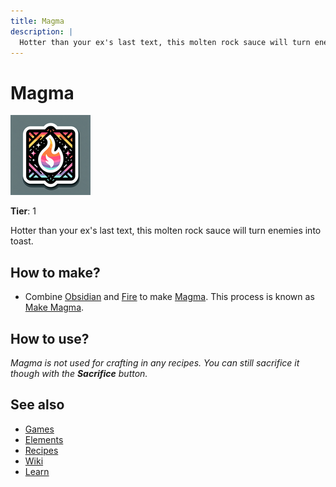```yaml
---
title: Magma
description: |
  Hotter than your ex's last text, this molten rock sauce will turn enemies into toast.
---
```

# Magma

![](../images/item.magma.png)

**Tier**: 1

Hotter than your ex's last text, this molten rock sauce will turn enemies into toast.

## How to make?

* Combine [Obsidian](/wiki/elements/obsidian) and [Fire](/wiki/elements/fire) to make [Magma](/wiki/elements/magma). This process is known as [Make Magma](/wiki/recipes/make-magma).

## How to use?

_Magma is not used for crafting in any recipes. You can still sacrifice it though with the **Sacrifice** button._

## See also

* [Games](/wiki/games)
* [Elements](/wiki/elements)
* [Recipes](/wiki/recipes)
* [Wiki](/wiki/index)
* [Learn](/learn/index)